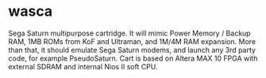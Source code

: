 # wasca
Sega Saturn multipurpose cartridge. It will mimic Power Memory / Backup RAM, 1MB ROMs from KoF and Ultraman, and 1M/4M RAM expansion. More than that, it should emulate Sega Saturn modems, and launch any 3rd party code, for example PseudoSaturn.
Cart is based on Altera MAX 10 FPGA with external SDRAM and internal Nios II soft CPU. 
